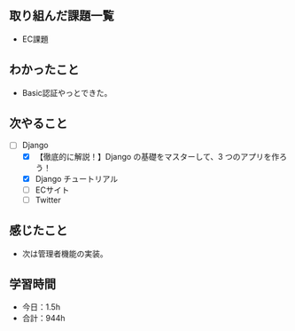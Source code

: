 ## 取り組んだ課題一覧
- EC課題

## わかったこと
- Basic認証やっとできた。

## 次やること
- [ ] Django
   - [x] 【徹底的に解説！】Django の基礎をマスターして、3 つのアプリを作ろう！
   - [x] Django チュートリアル
   - [ ] ECサイト
   - [ ] Twitter

## 感じたこと
- 次は管理者機能の実装。

## 学習時間

- 今日：1.5h
- 合計：944h